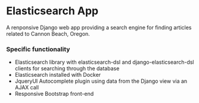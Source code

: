 # Elasticsearch App

A renponsive Django web app providing a search engine for finding articles related to Cannon Beach, Oregon.

### Specific functionality
- Elasticsearch library with elasticsearch-dsl and django-elasticsearch-dsl clients for searching through the database
- Elasticsearch installed with Docker
- JqueryUI Autocomplete plugin using data from the Django view via an AJAX call
- Responsive Bootstrap front-end
 
